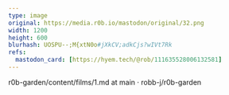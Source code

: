 ```yaml
---
type: image
original: https://media.r0b.io/mastodon/original/32.png
width: 1200
height: 600
blurhash: UOSPU--;M{xtN0o#jXkCV;adkCjs?wIVt7Rk
refs:
  mastodon_card: [https://hyem.tech/@rob/111635528006132581]
---
```


r0b-garden/content/films/1.md at main · robb-j/r0b-garden
